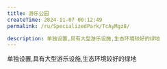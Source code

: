 ```yaml
---
title: 游乐公园
createTime: 2024-11-07 00:12:49
permalink: /ru/SpecializedPark/TcAyMgz8/

description: 单独设置,具有大型游乐设施,生态环境较好的绿地
---
```


单独设置,具有大型游乐设施,生态环境较好的绿地